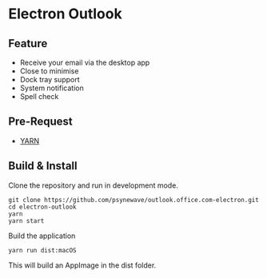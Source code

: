 # Electron Outlook
## Feature
* Receive your email via the desktop app
* Close to minimise
* Dock tray support
* System notification
* Spell check

## Pre-Request
* [YARN](https://yarnpkg.com/)

## Build & Install
Clone the repository and run in development mode.
```
git clone https://github.com/psynewave/outlook.office.com-electron.git
cd electron-outlook
yarn
yarn start
```
Build the application 
```
yarn run dist:macOS
```
This will build an AppImage in the dist folder.

